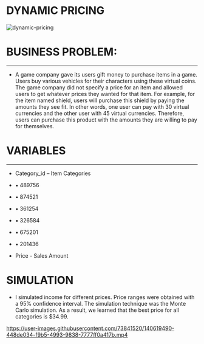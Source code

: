 # DYNAMIC PRICING

![dynamic-pricing](https://user-images.githubusercontent.com/73841520/140619271-7d4ab146-1ef2-4ed8-a5d8-c2cf1f8f1489.jpg)

# BUSINESS PROBLEM:
------------------------------------------------------------------------------
* A game company gave its users gift money to purchase items in a game. Users buy various vehicles for their characters using these virtual coins. The game company did not specify a price for an item and allowed users to get whatever prices they wanted for that item. For example, for the item named shield, users will purchase this shield by paying the amounts they see fit. In other words, one user can pay with 30 virtual currencies and the other user with 45 virtual currencies. Therefore, users can purchase this product with the amounts they are willing to pay for themselves.

# VARIABLES
------------------------------------------------------------------------------
* Category_id – Item Categories
* ▪ 489756 
* ▪ 874521 
* ▪ 361254
* ▪ 326584 
* ▪ 675201 
* ▪ 201436

* Price - Sales Amount

# SIMULATION

* I simulated income for different prices. Price ranges were obtained with a 95% confidence interval. The simulation technique was the Monte Carlo simulation. As a result, we learned that the best price for all categories is $34.99.

https://user-images.githubusercontent.com/73841520/140619490-448de034-f9b5-4993-9838-7777ff0a417b.mp4

